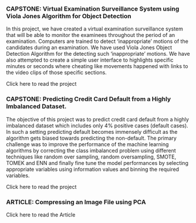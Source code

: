 ### CAPSTONE: Virtual Examination Surveillance System using Viola Jones Algorithm for Object Detection

In this project, we have created a virtual examination surveillance system that will be able to monitor the examinees throughout the period of an examination. Computers are trained to detect ‘inappropriate’ motions of the candidates during an examination. We have used Viola Jones Object Detection Algorithm for the detecting such ‘inappropriate’ motions. We have also attempted to create a simple user interface to highlights specific minutes or seconds where cheating like movements happened with links to the video clips of those specific sections. 

Click here to read the project




### CAPSTONE: Predicting Credit Card Default from a Highly Imbalanced Dataset.

The objective of this project was to predict credit card default from a highly imbalanced dataset which includes only 4% positive cases (default cases). In such a setting predicting default becomes immensely difficult as the algorithm gets biased towards predicting the non-default. The primary challenge was to improve the performance of the machine learning algorithms by correcting the class imbalanced problem using different techniques like random over sampling, random oversampling, SMOTE, TOMEK and ENN and finally fine tune the model performances by selecting appropriate variables using information values and binning the required variables.

Click here to read the project




### ARTICLE: Compressing an Image File using PCA

Click here to read the Article
